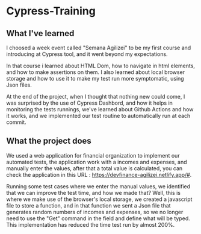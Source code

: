 # Cypress-Training


## What I've learned
I choosed a week event called "Semana Agilizei" to be my first course and introducing at Cypress tool, and it went beyond my expectations.

In that course i learned about HTML Dom, how to navigate in html elements, and how to make assertions on them. I also learned about local browser storage and how to use it to make my test run more symptomatic, using Json files.

At the end of the project, when I thought that nothing new could come, I was surprised by the use of Cypress Dashbord, and how it helps in monitoring the tests runnings, we've learned about Github Actions and how it works, and we implemented our test routine to automatically run at each commit.


## What the project does

We used a web application for financial organization to implement our automated tests, the application work with a incomes and expenses, and manually enter the values, after that a total value is calculated, you can check the application in this URL : https://devfinance-agilizei.netlify.app/#.

Running some test cases where we enter the manual values, we identified that we can improve the test time, and how we made that? Well, this is where we make use of the browser's local storage, we created a javascript file to store a function, and in that function we sent a Json file that generates random numbers of incomes and expenses, so we no longer need to use the "Get" command in the field and define what will be typed. This implementation has reduced the time test run by almost 200%.

